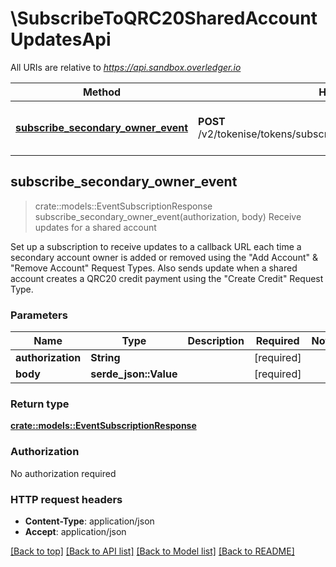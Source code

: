 # \SubscribeToQRC20SharedAccountUpdatesApi

All URIs are relative to *https://api.sandbox.overledger.io*

Method | HTTP request | Description
------------- | ------------- | -------------
[**subscribe_secondary_owner_event**](SubscribeToQRC20SharedAccountUpdatesApi.md#subscribe_secondary_owner_event) | **POST** /v2/tokenise/tokens/subscription/qrc20/secondaryaccountowner | Receive updates for a shared account



## subscribe_secondary_owner_event

> crate::models::EventSubscriptionResponse subscribe_secondary_owner_event(authorization, body)
Receive updates for a shared account

Set up a subscription to receive updates to a callback URL each time a secondary account owner is added or removed using the \"Add Account\" & \"Remove Account\" Request Types. Also sends update when a shared account creates a QRC20 credit payment using the \"Create Credit\" Request Type.

### Parameters


Name | Type | Description  | Required | Notes
------------- | ------------- | ------------- | ------------- | -------------
**authorization** | **String** |  | [required] |
**body** | **serde_json::Value** |  | [required] |

### Return type

[**crate::models::EventSubscriptionResponse**](EventSubscriptionResponse.md)

### Authorization

No authorization required

### HTTP request headers

- **Content-Type**: application/json
- **Accept**: application/json

[[Back to top]](#) [[Back to API list]](../README.md#documentation-for-api-endpoints) [[Back to Model list]](../README.md#documentation-for-models) [[Back to README]](../README.md)

